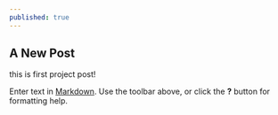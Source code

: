 ```yaml
---
published: true
---
```

## A New Post

this is first project post!

Enter text in [Markdown](http://daringfireball.net/projects/markdown/). Use the toolbar above, or click the **?** button for formatting help.
